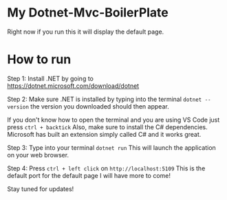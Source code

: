 # My Dotnet-Mvc-BoilerPlate

Right now if you run this it will display the default page.

# How to run

Step 1: Install .NET by going to https://dotnet.microsoft.com/download/dotnet

Step 2: Make sure .NET is installed by typing into the terminal `dotnet --version` the version you downloaded should then appear.

If you don't know how to open the terminal and you are using VS Code just press `ctrl + backtick`  Also, make sure to install the C# dependencies. Microsoft has built an extension simply called C# and it works great.

Step 3: Type into your terminal `dotnet run` This will launch the application on your web browser.

Step 4: Press `ctrl + left click` on `http://localhost:5109` This is the default port for the default page I will have more to come!

Stay tuned for updates!